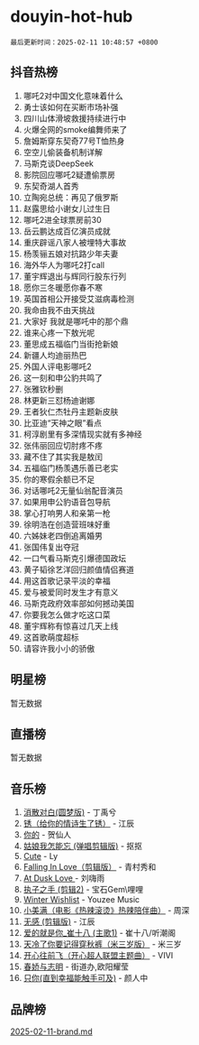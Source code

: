 # douyin-hot-hub

`最后更新时间：2025-02-11 10:48:57 +0800`

## 抖音热榜

1. 哪吒2对中国文化意味着什么
1. 勇士该如何在买断市场补强
1. 四川山体滑坡救援持续进行中
1. 火爆全网的smoke编舞师来了
1. 詹姆斯穿东契奇77号T恤热身
1. 空空儿偷装备机制详解
1. 马斯克谈DeepSeek
1. 影院回应哪吒2疑遭偷票房
1. 东契奇湖人首秀
1. 立陶宛总统：再见了俄罗斯
1. 赵露思给小谢女儿过生日
1. 哪吒2进全球票房前30
1. 岳云鹏达成百亿演员成就
1. 重庆辟谣八家人被埋特大事故
1. 杨羡骊五娘对抗路少年夫妻
1. 海外华人为哪吒2打call
1. 董宇辉退出与辉同行股东行列
1. 愿你三冬暖愿你春不寒
1. 英国首相公开接受艾滋病毒检测
1. 我命由我不由天挑战
1. 大家好 我就是哪吒中的那个鼎
1. 谁来心疼一下敖光呢
1. 董思成五福临门当街抢新娘
1. 新疆人均迪丽热巴
1. 外国人评电影哪吒2
1. 这一刻和申公豹共鸣了
1. 张雅钦秒删
1. 林更新三怼杨迪谢娜
1. 王者狄仁杰牡丹主题新皮肤
1. 比亚迪“天神之眼”看点
1. 柯淳剧里有多深情现实就有多神经
1. 张伟丽回应切肘疼不疼
1. 藏不住了其实我是敖闰
1. 五福临门杨羡遇乐善已老实
1. 你的寒假余额已不足
1. 对话哪吒2无量仙翁配音演员
1. 如果用申公豹语音包导航
1. 掌心打响男人和亲第一枪
1. 徐明浩在创造营班味好重
1. 六姊妹老四倒追离婚男
1. 张国伟复出夺冠
1. 一口气看马斯克引爆德国政坛
1. 黄子韬徐艺洋回归颜值情侣赛道
1. 用这首歌记录平淡的幸福
1. 爱与被爱同时发生才有意义
1. 马斯克政府效率部如何撼动美国
1. 你要我怎么做才吃这口菜
1. 董宇辉称有惊喜过几天上线
1. 这首歌萌度超标
1. 请容许我小小的骄傲

## 明星榜

暂无数据

## 直播榜

暂无数据

## 音乐榜

1. [消散对白(圆梦版)](https://sf5-hl-cdn-tos.douyinstatic.com/obj/tos-cn-ve-2774/og4jB5I5IizzoZVAAAzWgBMAsMDWoArfwBOiFs) - 丁禹兮
1. [锈（给你的情诗生了锈）](https://sf5-hl-cdn-tos.douyinstatic.com/obj/tos-cn-ve-2774/o8a1PBtVqIYbPEGK6e5A4egedVMdm3fCIz6bbE) - 江辰
1. [你的](https://sf5-hl-cdn-tos.douyinstatic.com/obj/tos-cn-ve-2774/oYuIeKf42jB7sEV6B2upMdpYAgfrQWj0FeRegh) - 贺仙人
1. [姑娘我怎能忘 (弹唱剪辑版)](https://sf5-hl-cdn-tos.douyinstatic.com/obj/tos-cn-ve-2774/okamwrBGEMz6illuEofAsMV4yzF5tVWbBiA5AI) - 抠抠
1. [Cute](https://sf5-hl-cdn-tos.douyinstatic.com/obj/tos-cn-ve-2774/o4IbIzHWKAAB4wsS5qMBRiiAlEBGTpQRNfFvuo) - Ly
1. [Falling In Love（剪辑版）](https://sf5-hl-cdn-tos.douyinstatic.com/obj/tos-cn-ve-2774/o8ajpA8zzgBPahbBIO8AcKGBLJezFCRd1wfP9f) - 青村秀和
1. [ At Dusk  Love ](https://sf5-hl-cdn-tos.douyinstatic.com/obj/tos-cn-ve-2774/o8CrpCf5CaYgI4ZrtQgMQAFEfuGqNnRSDQAPBc) - 刘嗨雨
1. [执子之手 (剪辑2)](https://sf5-hl-cdn-tos.douyinstatic.com/obj/tos-cn-ve-2774/oUoZLQjCc31XzqsBnBQUNgeKtYPBcgbFDwtfcu) - 宝石Gem\哩哩
1. [Winter Wishlist](https://sf6-cdn-tos.douyinstatic.com/obj/tos-cn-ve-2774/oIIgUOeamCFCVAzxN6MFRLIBlLGpUqQxeeHrLE) - Youzee Music
1. [小美满（电影《热辣滚烫》热辣陪伴曲）](https://sf5-hl-cdn-tos.douyinstatic.com/obj/tos-cn-ve-2774/o0GAn2lSgfZIDUgtevCGDQYnFg4CwnrBaxbTZL) - 周深
1. [无感 (剪辑版)](https://sf5-hl-cdn-tos.douyinstatic.com/obj/tos-cn-ve-2774/o0eIsUzJBDlQaQFC5OFlgbMEZC1TFYBftOBn6p) - 江辰
1. [爱的就是你_崔十八 (主歌1)](https://sf5-hl-cdn-tos.douyinstatic.com/obj/tos-cn-ve-2774/oI5BO5DhFZ6UTcNCnZaOCBLtZ7WIMQGfgnXf5E) - 崔十八/听潮阁
1. [天冷了你要记得穿秋裤（米三岁版）](https://sf5-hl-cdn-tos.douyinstatic.com/obj/tos-cn-ve-2774/oQlIwVIDWiZ6BQilAorS7MA0AgCkQDvcZAdm1) - 米三岁
1. [开心往前飞（开心超人联盟主题曲）](https://sf5-hl-cdn-tos.douyinstatic.com/obj/tos-cn-ve-2774/9d8fb7c82cf1421fb93a9fe925275e0a) - VIVI
1. [春娇与志明](https://sf6-cdn-tos.douyinstatic.com/obj/tos-cn-ve-2774/e530d8fceb7044b39707d7f9ff54add1) - 街道办,欧阳耀莹
1. [只你(直到幸福能触手可及)](https://sf3-cdn-tos.douyinstatic.com/obj/tos-cn-ve-2774/o0lBkRDzFTeaVSUz3ZZSCBVtZ5DIMQGfgmEAuE) - 颜人中

## 品牌榜

[2025-02-11-brand.md](2025-02-11-brand.md)
